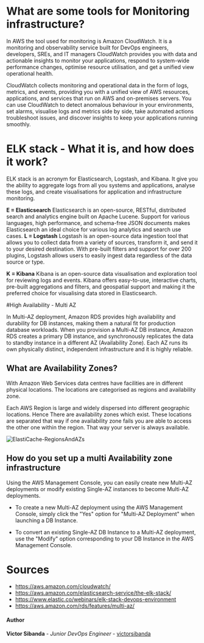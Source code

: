 
# What are some tools for Monitoring infrastructure?

In AWS the tool used for monitoring is Amazon CloudWatch. It is a monitoring and observability service built for DevOps engineers, developers, SREs, and IT managers CloudWatch provides you with data and actionable insights to monitor your applications, respond to system-wide performance changes, optimise resource utilisation, and get a unified view operational health.

CloudWatch collects monitoring and operational data in the form of logs, metrics, and events, providing you with a unified view of AWS resources, applications, and services that run on AWS and on-premises servers. You can use CloudWatch to detect anomalous behaviour in your environments, set alarms, visualise logs and metrics side by side, take automated actions troubleshoot issues, and discover insights to keep your applications running smoothly.

# ELK stack - What it is, and how does it work?

ELK stack is an acronym for Elasticsearch, Logstash, and Kibana. It give you the ability to aggregate logs from all you systems and applications, analyse these logs, and create visualisations for application and infrastructure monitoring.

**E = Elasticsearch**
Elasticsearch is an open-source, RESTful, distributed search and analytics engine built on Apache Lucene. Support for various languages, high performance, and schema-free JSON documents makes Elasticsearch an ideal choice for various log analytics and search use cases.
**L = Logstash**
Logstash is an open-source data ingestion tool that allows you to collect data from a variety of sources, transform it, and send it to your desired destination. With pre-built filters and support for over 200 plugins, Logstash allows users to easily ingest data regardless of the data source or type.

**K = Kibana**
Kibana is an open-source data visualisation and exploration tool for reviewing logs and events. Kibana offers easy-to-use, interactive charts, pre-built aggregations and filters, and geospatial support and making it the preferred choice for visualising data stored in Elasticsearch.

#High Availability - Multi AZ

In Multi-AZ deployment, Amazon RDS provides high availability and durability for DB instances, making them a natural fit for production database workloads. When you provision a Multi-AZ DB instance, Amazon RDS creates a primary DB instance, and synchronously replicates the data to standby instance in a different  AZ (Availability Zone). Each AZ runs its own physically distinct, independent infrastructure and it is highly reliable.

## What are Availability Zones?

With Amazon Web Services data centres have facilities are in different physical locations. The locations are categorised as regions and availability zone.

Each AWS Region is large and widely dispersed into different geographic locations. Hence There are availability zones which exist. These locations are separated that way if one availability zone fails you are able to access the other one within the region. That way your server is always available.

![ElastiCache-RegionsAndAZs](https://user-images.githubusercontent.com/60632288/80703070-033c2b80-8ada-11ea-89fc-c2c75223c37c.png)


## How do you set up a multi Availability zone infrastructure

Using the AWS Management Console, you can easily create new Multi-AZ deployments or modify existing Single-AZ instances to become Multi-AZ deployments.

* To create a new Multi-AZ deployment using the AWS Management Console, simply click the "Yes" option for "Multi-AZ Deployment" when launching a DB Instance.

* To convert an existing Single-AZ DB Instance to a Multi-AZ deployment, use the "Modify" option corresponding to your DB Instance in the AWS Management Console.

# **Sources**
- https://aws.amazon.com/cloudwatch/
- https://aws.amazon.com/elasticsearch-service/the-elk-stack/
- https://www.elastic.co/webinars/elk-stack-devops-environment
- https://aws.amazon.com/rds/features/multi-az/

#### Author
**Victor Sibanda** - *Junior DevOps Engineer* - [victorsibanda](https://github.com/victorsibanda)

